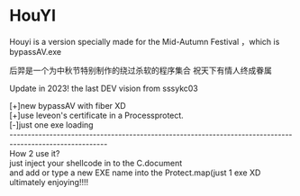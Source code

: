 # HouYI 
<p>Houyi is a version specially made for the Mid-Autumn Festival ，which is bypassAV.exe </p>
                           后羿是一个为中秋节特别制作的绕过杀软的程序集合
                                       <p1>祝天下有情人终成眷属</p1>


<p>Update in 2023! the last DEV vision from sssykc03</p>  
[+]new bypassAV with fiber XD<br>  
[+]use leveon's certificate in a Processprotect.<br>   
[-]just one exe loading<br>       
---------------------------------------------------------------------------------------------------------<br>      
How 2 use it?<br>      
just inject your shellcode in to the C.document<br>      
and add or type a new EXE name into the Protect.map(just 1 exe XD<br>     
ultimately enjoying!!!!<br>      
                                           
